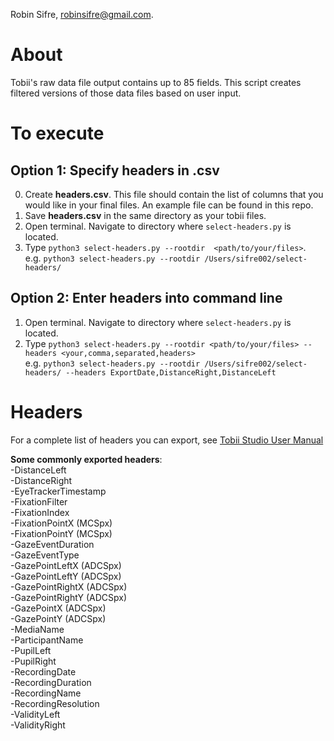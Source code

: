 Robin Sifre, robinsifre@gmail.com.  

# About  
Tobii's raw data file output contains up to 85 fields. This script creates filtered versions of those data files based on user input.  

# To execute  
## Option 1: Specify headers in .csv
0. Create <b>headers.csv</b>. This file should contain the list of columns that you would like in your final files.
An example file can be found in this repo.    
1. Save <b>headers.csv</b> in the same directory as your tobii files.  
2. Open terminal. Navigate to directory where `select-headers.py` is located.  
3. Type `python3 select-headers.py --rootdir  <path/to/your/files>`.  
e.g. `python3 select-headers.py --rootdir /Users/sifre002/select-headers/`  

## Option 2: Enter headers into command line
1. Open terminal. Navigate to directory where `select-headers.py` is located.
2. Type `python3 select-headers.py --rootdir <path/to/your/files> --headers <your,comma,separated,headers>`  
e.g. `python3 select-headers.py --rootdir /Users/sifre002/select-headers/ --headers ExportDate,DistanceRight,DistanceLeft`
# Headers
For a complete list of headers you can export, see [Tobii Studio User Manual](https://www.tobiipro.com/siteassets/tobii-pro/user-manuals/tobii-pro-studio-user-manual.pdf)

<b>Some commonly exported headers</b>:  
-DistanceLeft  
-DistanceRight  
-EyeTrackerTimestamp  
-FixationFilter  
-FixationIndex  
-FixationPointX (MCSpx)  
-FixationPointY (MCSpx)  
-GazeEventDuration  
-GazeEventType  
-GazePointLeftX (ADCSpx)  
-GazePointLeftY (ADCSpx)  
-GazePointRightX (ADCSpx)  
-GazePointRightY (ADCSpx)  
-GazePointX (ADCSpx)  
-GazePointY (ADCSpx)  
-MediaName  
-ParticipantName  
-PupilLeft  
-PupilRight  
-RecordingDate  
-RecordingDuration  
-RecordingName  
-RecordingResolution  
-ValidityLeft  
-ValidityRight  
